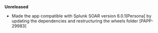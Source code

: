 **Unreleased**
* Made the app compatible with Splunk SOAR version 6.0.1[Persona] by updating the dependencies and restructuring the wheels folder [PAPP-29983]